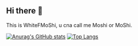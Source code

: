 ## Hi there 👋
This is WhiteFMoShi, u cna call me Moshi or MoShi.

[![Anurag's GitHub stats](https://github-readme-stats.vercel.app/api?username=WhiteFMoShi)](https://github.com/anuraghazra/github-readme-stats)
[![Top Langs](https://github-readme-stats.vercel.app/api/top-langs/?username=WhiteFMoShi&layout=donut)](https://github.com/anuraghazra/github-readme-stats)


<!--
**WhiteFMoShi/WhiteFMoShi** is a ✨ _special_ ✨ repository because its `README.md` (this file) appears on your GitHub profile.

Here are some ideas to get you started:

- 🔭 I’m currently working on ...
- 🌱 I’m currently learning ...
- 👯 I’m looking to collaborate on ...
- 🤔 I’m looking for help with ...
- 💬 Ask me about ...
- 📫 How to reach me: ...
- 😄 Pronouns: ...
- ⚡ Fun fact: ...
-->
